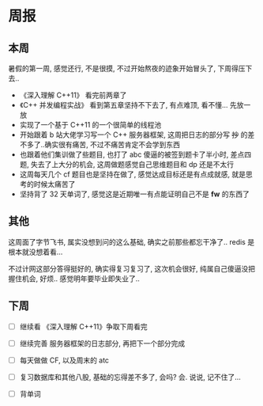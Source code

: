 # 周报

## 本周

暑假的第一周, 感觉还行, 不是很摸, 不过开始熬夜的迹象开始冒头了, 下周得压下去..

- 《深入理解 C++11》 看完前两章了
- 《C++ 并发编程实战》 看到第五章坚持不下去了, 有点难顶, 看不懂...  先放一放
- 实现了一个基于 C++11 的一个很简单的线程池
- 开始跟着 b 站大佬学习写一个 C++ 服务器框架, 这周把日志的部分写 ~~抄~~ 的差不多了..确实很有痛苦, 不过不痛苦肯定不会学到东西
- 也跟着他们集训做了些题目, 也打了 abc 傻逼的被签到题卡了半小时, 差点四题, 失去了上大分的机会, 这周做题感觉自己思维题目和 dp 还是不太行
- 这周每天几个 cf 题目也是坚持在做了, 感觉达成目标还是有点成就感, 就是思考的时候太痛苦了
- 坚持背了 32 天单词了, 感觉这是近期唯一有点能证明自己不是 **fw** 的东西了

## 其他

这周面了字节飞书, 属实没想到问的这么基础, 确实之前那些都忘干净了.. redis 是根本就没想着看...

不过计网这部分答得挺好的, 确实得复习复习了, 这次机会很好, 纯属自己傻逼没把握住机会, 好烦.. 感觉明年要毕业即失业了..

## 下周

- [ ] 继续看 《深入理解 C++11》争取下周看完
- [ ] 继续完善 服务器框架的日志部分, 再把下一个部分完成
- [ ] 每天做做 CF, 以及周末的 atc
- [ ] 复习数据库和其他八股, 基础的忘得差不多了, 会吗? 会. 说说, 记不住了...
- [ ] 背单词

 
